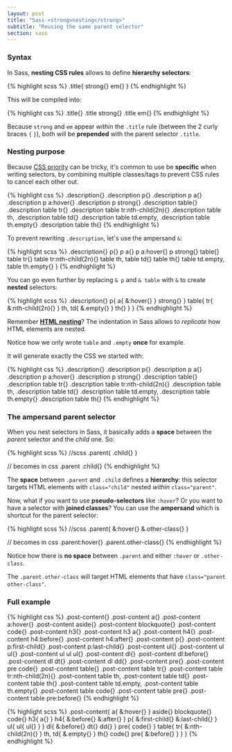 ```yaml
---
layout: post
title: "Sass <strong>nesting</strong>"
subtitle: "Reusing the same parent selector"
section: sass
---
```


### Syntax

In Sass, **nesting CSS rules** allows to define **hierarchy selectors**:

{% highlight scss %}
.title{
  strong{}
  em{}
}
{% endhighlight %}

This will be compiled into:

{% highlight css %}
.title{}
.title strong{}
.title em{}
{% endhighlight %}

Because `strong` and `em` appear _within_ the `.title` rule (between the 2 curly braces `{` `}`), both will be **prepended** with the parent selector `.title`.

### Nesting purpose

Because [CSS priority](/css-priority.html) can be tricky, it's common to use be **specific** when writing selectors, by combining multiple classes/tags to prevent CSS rules to cancel each other out.

{% highlight css %}
.description{}
.description p{}
.description p a{}
.description p a:hover{}
.description p strong{}
.description table{}
.description table tr{}
.description table tr:nth-child(2n){}
.description table th,
.description table td{}
.description table td.empty,
.description table th.empty{}
.description table th{}
{% endhighlight %}

To prevent rewriting `.description`, let's use the ampersand `&`:

{% highlight scss %}
.description{}
  p{}
  p a{}
  p a:hover{}
  p strong{}
  table{}
  table tr{}
  table tr:nth-child(2n){}
  table th,
  table td{}
  table th{}
  table td.empty,
  table th.empty{}
}
{% endhighlight %}

You can go even further by replacing `& p` and `& table` with `&` to create **nested** selectors:

{% highlight scss %}
.description{}
  p{
    a{
      &:hover{}
    }
    strong{}
  }
  table{
    tr{
      &:nth-child(2n){}
    }
    th,
    td{
      &.empty{}
    }
    th{}
  }
}
{% endhighlight %}

Remember **[HTML nesting](/html-hierarchy.html)**? The indentation in Sass allows to _replicate_ how HTML elements are nested.

Notice how we only wrote `table` and `.empty` **once** for example.

It will generate exactly the CSS we started with:

{% highlight css %}
.description{}
.description p{}
.description p a{}
.description p a:hover{}
.description p strong{}
.description table{}
.description table tr{}
.description table tr:nth-child(2n){}
.description table th,
.description table td{}
.description table td.empty,
.description table th.empty{}
.description table th{}
{% endhighlight %}

### The ampersand parent selector

When you nest selectors in Sass, it basically adds a **space** between the _parent_ selector and the _child_ one. So:

{% highlight scss %}
//scss
.parent{
  .child{}
}

// becomes in css
.parent .child{}
{% endhighlight %}

The **space** between `.parent` and `.child` defines a **hierarchy**: this selector targets HTML elements with `class="child"` nested _within_ `class="parent"`.

Now, what if you want to use **pseudo-selectors** like `:hover`? Or you want to have a selector with **joined classes**? You can use the **ampersand** which is shortcut for the parent selector:

{% highlight scss %}
//scss
.parent{
  &:hover{}
  &.other-class{}
}

// becomes in css
.parent:hover{}
.parent.other-class{}
{% endhighlight %}

Notice how there is **no space** between `.parent` and either `:hover` or `.other-class`.

The `.parent.other-class` will target HTML elements that have `class="parent other-class"`.

### Full example

{% highlight css %}
.post-content{}
.post-content a{}
.post-content a:hover{}
.post-content aside{}
.post-content blockquote{}
.post-content code{}
.post-content h3{}
.post-content h3 a{}
.post-content h4{}
.post-content h4:before{}
.post-content h4:after{}
.post-content p{}
.post-content p:first-child{}
.post-content p:last-child{}
.post-content ul{}
.post-content ul ul{}
.post-content ul ul ul{}
.post-content dl{}
.post-content dl:before{}
.post-content dl dt{}
.post-content dl dd{}
.post-content pre{}
.post-content pre code{}
.post-content table{}
.post-content table tr{}
.post-content table tr:nth-child(2n){}
.post-content table th,
.post-content table td{}
.post-content table th{}
.post-content table td.empty,
.post-content table th.empty{}
.post-content table code{}
.post-content table pre{}
.post-content table pre:before{}
{% endhighlight %}

{% highlight scss %}
.post-content{
  a{
    &:hover{}
  }
  aside{}
  blockquote{}
  code{}
  h3{
    a{}
  }
  h4{
    &:before{}
    &:after{}
  }
  p{
    &:first-child{}
    &:last-child{}
  }
  ul{
    ul{
      ul{}
    }
  }
  dl{
    &:before{}
    dt{}
    dd{}
  }
  pre{
    code{}
  }
  table{
    tr{
      &:nth-child(2n){}
    }
    th,
    td{
      &.empty{}
    }
    th{}
    code{}
    pre{
      &:before{}
    }
  }
}
{% endhighlight %}


